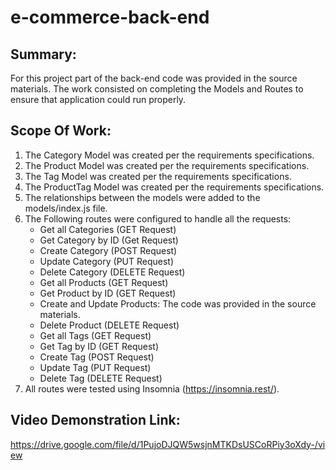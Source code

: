 # e-commerce-back-end

## Summary:

For this project part of the back-end code was provided in the source materials. The work consisted on completing the Models and Routes to ensure that application could run properly.

## Scope Of Work:

1. The Category Model was created per the requirements specifications.
2. The Product Model was created per the requirements specifications.
3. The Tag Model was created per the requirements specifications.
4. The ProductTag Model was created per the requirements specifications.
5. The relationships between the models were added to the models/index.js file.
6. The Following routes were configured to handle all the requests:
    - Get all Categories (GET Request)
    - Get Category by ID (Get Request)
    - Create Category (POST Request)
    - Update Category (PUT Request)
    - Delete Category (DELETE Request)
    - Get all Products (GET Request)
    - Get Product by ID (GET Request)
    - Create and Update Products: The code was provided in the source materials.
    - Delete Product (DELETE Request)
    - Get all Tags (GET Request)
    - Get Tag by ID (GET Request)
    - Create Tag (POST Request)
    - Update Tag (PUT Request)
    - Delete Tag (DELETE Request)
7. All routes were tested using Insomnia (https://insomnia.rest/).

## Video Demonstration Link:

https://drive.google.com/file/d/1PujoDJQW5wsjnMTKDsUSCoRPiy3oXdy-/view
